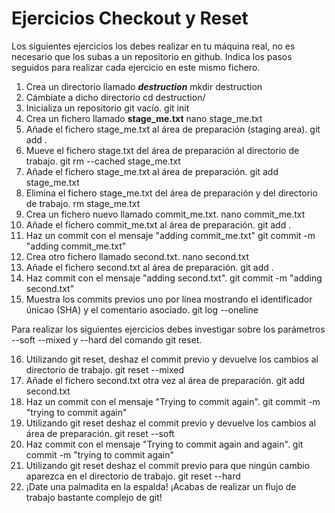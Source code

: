 # Ejercicios Checkout y Reset

Los siguientes ejercicios los debes realizar en tu máquina real, no es necesario que los subas a un repositorio en github. Indica los pasos seguidos para realizar cada ejercicio en este mismo fichero.

1. Crea un directorio llamado _**destruction**_
mkdir destruction
2. Cámbiate a dicho directorio
cd destruction/
3. Inicializa un repositorio git vacío.
git init
4. Crea un fichero llamado **stage_me.txt**
nano stage_me.txt
5. Añade el fichero stage_me.txt al área de preparación (staging area).
git add .
6. Mueve el fichero stage.txt del área de preparación al directorio de trabajo.
git rm --cached stage_me.txt
7. Añade el fichero stage_me.txt al área de preparación.
git add stage_me.txt
8. Elimina el fichero stage_me.txt del área de preparación y del directorio de trabajo.
rm stage_me.txt 
9. Crea un fichero nuevo llamado commit_me.txt.
nano commit_me.txt
10. Añade el fichero commit_me.txt al área de preparación.
git add .
11. Haz un commit con el mensaje "adding commit_me.txt"
git commit -m "adding commit_me.txt"
12. Crea otro fichero llamado second.txt.
nano second.txt
13. Añade el fichero second.txt al área de preparación.
git add .
14. Haz commit con el mensaje "adding second.txt".
git commit -m "adding second.txt"
15. Muestra los commits previos uno por línea mostrando el identificador únicao (SHA) y el comentario asociado.
git log --oneline

Para realizar los siguientes ejercicios debes investigar sobre los parámetros --soft --mixed y --hard del comando git reset.

16. Utilizando git reset, deshaz el commit previo y devuelve los cambios al directorio de trabajo.
git reset --mixed
17. Añade el fichero second.txt otra vez al área de preparación.
git add second.txt 
18. Haz un commit con el mensaje "Trying to commit again".
git commit -m "trying to commit again"
19. Utilizando git reset deshaz el commit previo y devuelve los cambios al área de preparación.
git reset --soft
20. Haz commit con el mensaje "Trying to commit again and again".
git commit -m "trying to commit again"
21. Utilizando git reset deshaz el commit previo para que ningún cambio aparezca en el directorio de trabajo.
git reset --hard
22. ¡Date una palmadita en la espalda! ¡Acabas de realizar un flujo de trabajo bastante complejo de git!
    
